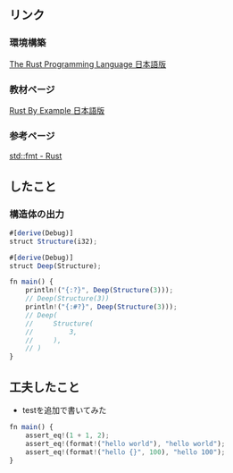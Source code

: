 ## リンク
### 環境構築

[The Rust Programming Language 日本語版](https://doc.rust-jp.rs/book-ja/ch01-01-installation.html)

### 教材ページ

[Rust By Example 日本語版](https://doc.rust-jp.rs/rust-by-example-ja/hello.html)

### 参考ページ

[std::fmt - Rust](https://doc.rust-lang.org/std/fmt/)

## したこと
### 構造体の出力

```jsx
#[derive(Debug)]
struct Structure(i32);

#[derive(Debug)]
struct Deep(Structure);

fn main() {
    println!("{:?}", Deep(Structure(3)));
    // Deep(Structure(3))
    println!("{:#?}", Deep(Structure(3)));
    // Deep(
    //     Structure(
    //         3,
    //     ),
    // )
}
```

## **工夫したこと**

- testを追加で書いてみた

```jsx
fn main() {
    assert_eq!(1 + 1, 2);
    assert_eq!(format!("hello world"), "hello world");
    assert_eq!(format!("hello {}", 100), "hello 100");
}
```